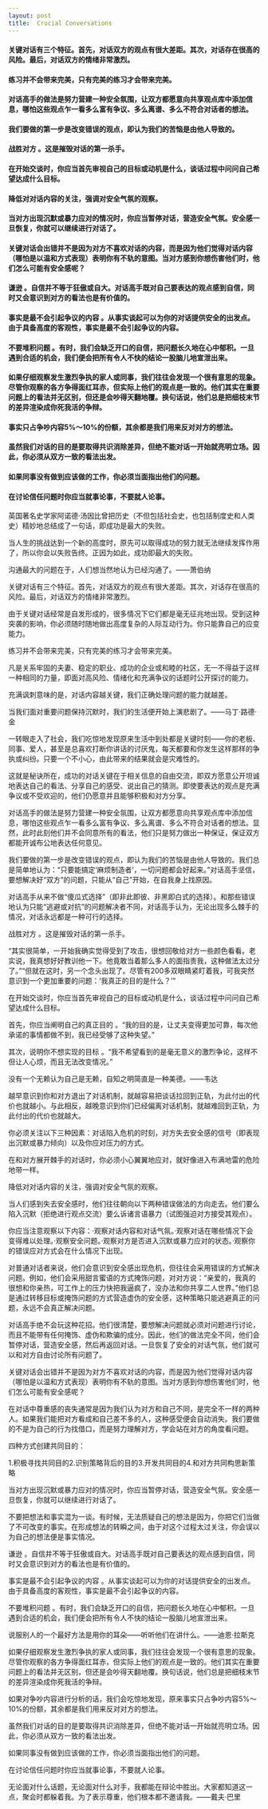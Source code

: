 ```yaml
---
layout: post
title:  Crucial Conversations
---
```

#### 关键对话有三个特征。首先，对话双方的观点有很大差距。其次，对话存在很高的风险。最后，对话双方的情绪非常激烈。
#### 练习并不会带来完美，只有完美的练习才会带来完美。
#### 对话高手的做法是努力营建一种安全氛围，让双方都愿意向共享观点库中添加信息，哪怕这些观点乍一看多么富有争议、多么离谱、多么不符合对话者的想法。
#### 我们要做的第一步是改变错误的观点，即认为我们的苦恼是由他人导致的。
#### 战胜对方 。这是摧毁对话的第一杀手。
#### 在开始交谈时，你应当首先审视自己的目标或动机是什么，谈话过程中问问自己希望达成什么目标。
#### 降低对对话内容的关注，强调对安全气氛的观察。
#### 当对方出现沉默或暴力应对的情况时，你应当暂停对话，营造安全气氛。安全感一旦恢复，你就可以继续进行对话了。
#### 关键对话会出错并不是因为对方不喜欢对话的内容，而是因为他们觉得对话内容（哪怕是以温和方式表现）表明你有不轨的意图。当对方感到你想伤害他们时，他们怎么可能有安全感呢？
#### 谦逊 。自信并不等于狂傲或自大。对话高手既对自己要表达的观点感到自信，同时又会意识到对方的看法也是有价值的。
#### 事实是最不会引起争议的内容 。从事实谈起可以为你的对话提供安全的出发点。由于具备高度的客观性，事实是最不会引起争议的内容。
#### 不要堆积问题 。有时，我们会缺乏开口的自信，把问题长久地在心中郁积。一旦遇到合适的机会，我们便会把所有令人不快的结论一股脑儿地宣泄出来。
#### 如果仔细观察发生激烈争执的家人或同事，我们往往会发现一个很有意思的现象。尽管你观察的各方争得面红耳赤，但实际上他们的观点是一致的。他们其实在重要问题上的看法并无区别，但还是会吵得天翻地覆。换句话说，他们总是把细枝末节的差异渲染成你死我活的争辩。
#### 事实只占争吵内容5%～10%的份额，其余都是我们用来反对对方的想法。
#### 虽然我们对话的目的是要取得共识消除差异，但绝不能对话一开始就亮明立场。因此，你必须从双方一致的看法出发。
#### 如果同事没有做到应该做的工作，你必须当面指出他们的问题。
#### 在讨论信任问题时你应当就事论事，不要就人论事。
<!-- more -->
英国著名史学家阿诺德·汤因比曾把历史（不但包括社会史，也包括制度史和人类史）精妙地总结成了一句话，即成功是最大的失败。

当人生的挑战达到一个新的高度时，原先可以取得成功的努力就无法继续发挥作用了，所以你会以失败告终。正因为如此，成功即最大的失败。

沟通最大的问题在于，人们想当然地认为已经沟通了。——萧伯纳

关键对话有三个特征。首先，对话双方的观点有很大差距。其次，对话存在很高的风险。最后，对话双方的情绪非常激烈。

由于关键对话经常是自发形成的，很多情况下它们都是毫无征兆地出现。受到这种突袭的影响，你必须随时随地做出高度复杂的人际互动行为。你只能靠自己的应变能力。

练习并不会带来完美，只有完美的练习才会带来完美。

凡是关系牢固的夫妻、稳定的职业、成功的企业或和睦的社区，无一不得益于这样一种相同的力量，即面对高风险、情绪化和充满争议的话题时公开探讨的能力。

充满讽刺意味的是，对话内容越关键，我们正确处理问题的能力就越差。

当我们面对重要问题保持沉默时，我们的生活便开始上演悲剧了。——马丁·路德·金

一转眼走入了社会，我们吃惊地发现原来生活中到处都是关键时刻——你的老板、同事、爱人，甚至是总喜欢打断你讲话的讨厌鬼，每天都要和你发生这样那样的争执或纠纷。只要一个不小心，由此带来的结果就会是灾难性的。

这就是秘诀所在，成功的对话关键在于相关信息的自由交流，即双方愿意公开坦诚地表达自己的看法、分享自己的感受、说出自己的猜测。即使要表达的观点是充满争议或不受欢迎的，他们仍愿意并且能够积极和对方分享。

对话高手的做法是努力营建一种安全氛围，让双方都愿意向共享观点库中添加信息，哪怕这些观点乍一看多么富有争议、多么离谱、多么不符合对话者的想法。显然，此时此刻他们并不会同意所有的看法，他们只是努力做出一种保证，保证双方都能开诚布公地表达任何意见。

我们要做的第一步是改变错误的观点，即认为我们的苦恼是由他人导致的。我们总是简单地认为：“只要能搞定‘麻烦制造者’，一切问题都会好起来。”对话高手坚信，要想解决好“双方”的问题，只能从“自己”开始，在自我身上找原因。

对话高手从来不做“傻瓜式选择”（即非此即彼、非黑即白式的选择）。和那些错误地认为只能“逃避或对抗”的问题解决者不同，对话高手认为，无论出现多么棘手的情况，对话永远都是一种可行的选择。

战胜对方 。这是摧毁对话的第一杀手。

“其实很简单，一开始我确实觉得受到了攻击，很想回敬给对方一些颜色看看。老实说，我真想好好教训他一下。他竟敢当着那么多人的面指责我，这种做法太过分了。”“但就在这时，另一个念头出现了。尽管有200多双眼睛紧盯着我，可我突然意识到一个更加重要的问题：‘我真正的目的是什么？’”

在开始交谈时，你应当首先审视自己的目标或动机是什么，谈话过程中问问自己希望达成什么目标。

首先，你应当阐明自己的真正目的 。“我的目的是，让丈夫变得更加可靠，每次他承诺的事情都做不到，我已经受够了这种失望。”

其次，说明你不想实现的目标 。“我不希望看到的是毫无意义的激烈争论，这样不但让人心烦，而且无法改变情况。”

没有一个无赖认为自己是无赖，自知之明简直是一种美德。——韦达

越早意识到你和对方退出了对话机制，就越容易把谈话拉回到正轨，为此付出的代价也就越小。与此相反，越晚意识到你们已经偏离对话机制，就越难回到正轨，为此付出的代价也就越大。

你必须关注以下三种因素：对话陷入危机的时刻，对方失去安全感的信号（即表现出沉默或暴力倾向）以及你应对压力的方式。

在和对方展开棘手的对话时，你必须小心翼翼地应对，就好像进入布满地雷的危险地带一样。

降低对对话内容的关注，强调对安全气氛的观察。

当人们感到失去安全感时，他们往往朝向以下两种错误做法的方向走去。他们要么陷入沉默（拒绝进行观点交流）要么诉诸言语暴力（试图强迫对方接受其观点）。

你应当注意观察以下内容：·观察对话内容和对话气氛。·观察对话在哪些情况下会变得难以处理。·观察安全问题。·观察对方是否进入沉默或暴力应对的状态。·观察你的错误应对方式会在什么情况下出现。

对普通对话者来说，他们会意识到安全感出现危机，但往往会采用错误的方式解决问题。例如，他们会采用甜言蜜语的方式掩饰问题，对对方说：“亲爱的，我真的很想和你亲热，可工作上的压力快把我逼疯了，没办法和你共享二人世界。”他们总是通过转移目标或掩饰问题的方式营造虚伪的安全感，这种策略只能逃避真正的问题，永远不会真正解决问题。

对话高手绝不会玩这种花招。他们很清楚，要想解决问题就必须对问题进行讨论，而且不能带有任何掩饰、虚伪和欺骗的成分。因此，他们的做法完全不同，他们会暂停对话，营造安全感，然后再返回对话。一旦恢复了安全的对话气氛，他们就可以和对方自由讨论所有问题了。

关键对话会出错并不是因为对方不喜欢对话的内容，而是因为他们觉得对话内容（哪怕是以温和方式表现）表明你有不轨的意图。当对方感到你想伤害他们时，他们怎么可能有安全感呢？

在对话中尊重感的丧失通常是因为我们认为对方和自己不同，是完全不一样的两种人。如果我们能把对方看成和自己差不多的人，这种感受便会自动消失。我们要做的不是为自己的行为找借口，而是努力理解对方，学会站在对方的角度看问题。

四种方式创建共同目的：

1.积极寻找共同目的2.识别策略背后的目的3.开发共同目的4.和对方共同构思新策略

当对方出现沉默或暴力应对的情况时，你应当暂停对话，营造安全气氛。安全感一旦恢复，你就可以继续进行对话了。

不要把想法和事实混为一谈。有时候，无法质疑自己的想法是因为，你把它们当做了不可改变的事实。在形成想法的转瞬之间，由于对这个过程太过关注，你会误以为自己的想法便是事实情况。

谦逊 。自信并不等于狂傲或自大。对话高手既对自己要表达的观点感到自信，同时又会意识到对方的看法也是有价值的。

事实是最不会引起争议的内容 。从事实谈起可以为你的对话提供安全的出发点。由于具备高度的客观性，事实是最不会引起争议的内容。

不要堆积问题 。有时，我们会缺乏开口的自信，把问题长久地在心中郁积。一旦遇到合适的机会，我们便会把所有令人不快的结论一股脑儿地宣泄出来。

说服别人的一个最好方法是用你的耳朵——听听他们在讲什么。——迪恩·拉斯克

如果仔细观察发生激烈争执的家人或同事，我们往往会发现一个很有意思的现象。尽管你观察的各方争得面红耳赤，但实际上他们的观点是一致的。他们其实在重要问题上的看法并无区别，但还是会吵得天翻地覆。换句话说，他们总是把细枝末节的差异渲染成你死我活的争辩。

如果对争吵内容进行分析的话，我们会吃惊地发现，原来事实只占争吵内容5%～10%的份额，其余都是我们用来反对对方的想法。

虽然我们对话的目的是要取得共识消除差异，但绝不能对话一开始就亮明立场。因此，你必须从双方一致的看法出发。

如果同事没有做到应该做的工作，你必须当面指出他们的问题。

在讨论信任问题时你应当就事论事，不要就人论事。

无论面对什么话题，无论面对什么对手，我都能在辩论中胜出。大家都知道这一点，聚会时都躲着我。为了表示尊重，他们根本都不邀请我。——戴夫·巴里